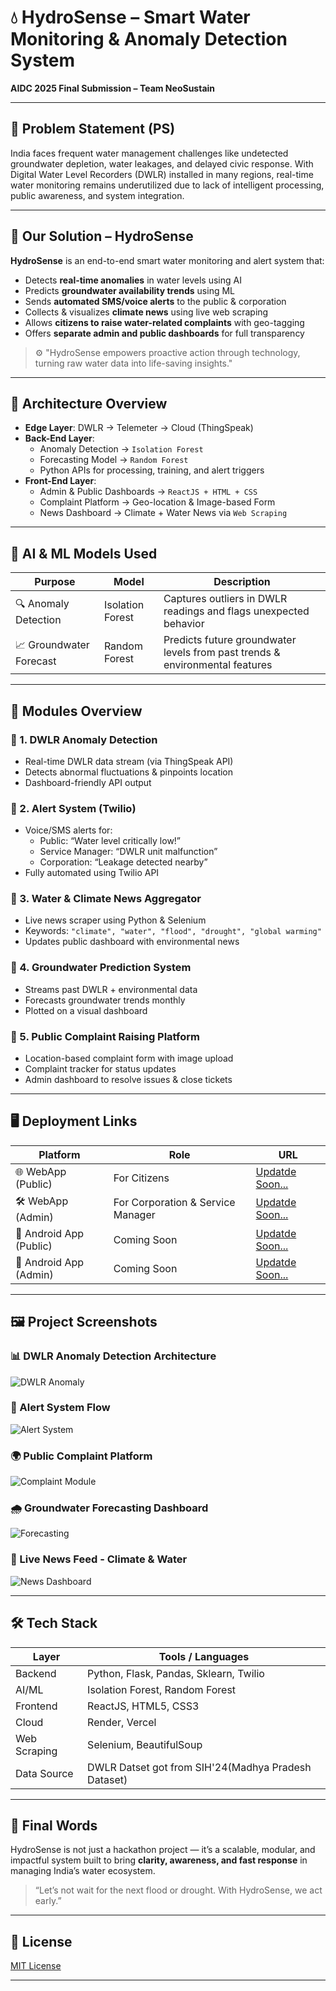 # 💧 HydroSense – Smart Water Monitoring & Anomaly Detection System  
**AIDC 2025 Final Submission – Team NeoSustain**

---

## 🚨 Problem Statement (PS)

India faces frequent water management challenges like undetected groundwater depletion, water leakages, and delayed civic response. With Digital Water Level Recorders (DWLR) installed in many regions, real-time water monitoring remains underutilized due to lack of intelligent processing, public awareness, and system integration.

---

## 🧠 Our Solution – HydroSense

**HydroSense** is an end-to-end smart water monitoring and alert system that:
- Detects **real-time anomalies** in water levels using AI
- Predicts **groundwater availability trends** using ML
- Sends **automated SMS/voice alerts** to the public & corporation
- Collects & visualizes **climate news** using live web scraping
- Allows **citizens to raise water-related complaints** with geo-tagging
- Offers **separate admin and public dashboards** for full transparency

> ⚙️ "HydroSense empowers proactive action through technology, turning raw water data into life-saving insights."

---

## 🧩 Architecture Overview

- **Edge Layer**: DWLR → Telemeter → Cloud (ThingSpeak)
- **Back-End Layer**:
  - Anomaly Detection → `Isolation Forest`
  - Forecasting Model → `Random Forest`
  - Python APIs for processing, training, and alert triggers
- **Front-End Layer**:
  - Admin & Public Dashboards → `ReactJS + HTML + CSS`
  - Complaint Platform → Geo-location & Image-based Form
  - News Dashboard → Climate + Water News via `Web Scraping`

---

## 🧪 AI & ML Models Used

| Purpose | Model | Description |
|--------|-------|-------------|
| 🔍 Anomaly Detection | Isolation Forest | Captures outliers in DWLR readings and flags unexpected behavior |
| 📈 Groundwater Forecast | Random Forest | Predicts future groundwater levels from past trends & environmental features |

---

## 📱 Modules Overview

### 🌊 1. **DWLR Anomaly Detection**
- Real-time DWLR data stream (via ThingSpeak API)
- Detects abnormal fluctuations & pinpoints location
- Dashboard-friendly API output

### 📡 2. **Alert System (Twilio)**
- Voice/SMS alerts for:
  - Public: “Water level critically low!”
  - Service Manager: “DWLR unit malfunction”
  - Corporation: “Leakage detected nearby”
- Fully automated using Twilio API

### 📰 3. **Water & Climate News Aggregator**
- Live news scraper using Python & Selenium
- Keywords: `"climate", "water", "flood", "drought", "global warming"`
- Updates public dashboard with environmental news

### 🔮 4. **Groundwater Prediction System**
- Streams past DWLR + environmental data
- Forecasts groundwater trends monthly
- Plotted on a visual dashboard

### 📍 5. **Public Complaint Raising Platform**
- Location-based complaint form with image upload
- Complaint tracker for status updates
- Admin dashboard to resolve issues & close tickets

---

## 🖥️ Deployment Links

| Platform | Role | URL |
|----------|------|-----|
| 🌐 WebApp (Public) | For Citizens | [Updatde Soon...]() |
| 🛠 WebApp (Admin) | For Corporation & Service Manager | [Updatde Soon...]() |
| 📱 Android App (Public) | Coming Soon | [Updatde Soon...](#) |
| 📱 Android App (Admin) | Coming Soon | [Updatde Soon...](#) |

---

## 🖼️ Project Screenshots

### 📊 DWLR Anomaly Detection Architecture
![DWLR Anomaly](images/dwlr_anomaly.png)

### 🔁 Alert System Flow
![Alert System](images/alert_flow.png)

### 🌍 Public Complaint Platform
![Complaint Module](images/complaint_form.png)

### 🌧️ Groundwater Forecasting Dashboard
![Forecasting](images/forecast_model.png)

### 📰 Live News Feed - Climate & Water
![News Dashboard](images/news_dashboard.png)

---

## 🛠️ Tech Stack

| Layer | Tools / Languages |
|-------|-------------------|
| Backend | Python, Flask, Pandas, Sklearn, Twilio |
| AI/ML | Isolation Forest, Random Forest |
| Frontend | ReactJS, HTML5, CSS3 |
| Cloud | Render, Vercel |
| Web Scraping | Selenium, BeautifulSoup |
| Data Source | DWLR Datset got from SIH'24(Madhya Pradesh Dataset) |

---

## 📌 Final Words

HydroSense is not just a hackathon project — it’s a scalable, modular, and impactful system built to bring **clarity, awareness, and fast response** in managing India’s water ecosystem.

> “Let’s not wait for the next flood or drought. With HydroSense, we act early.”

---

## 📎 License

[MIT License](LICENSE)

---

